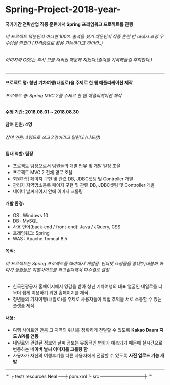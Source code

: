# Spring-Project-2018-year-

#### 국가기간 전략산업 직종 훈련에서 Spring 프레임워크 프로젝트를 진행 
###### 이 프로젝트 덕분인지 아니면 100% 출석을 했기 때문인지 직종 훈련 반 내에서 과정 우수상을 받았다 (자격증으로 활용 가능하다고 하더라..)
###### 이미지와 CSS는 혹시 모를 저직권 때문에 지웠다.(출처를 기록해둘걸 후회한다.)
---
#### 프로젝트 명: 청년 기차여행(내일로)을 주제로 한 웹 애플리케이션 제작  
######  프로젝트 명: Spring MVC 2를 주제로 한 웹 애플리케이션 제작
   
#### 수행 기간: 2018.08.01 ~ 2018.08.30
   
#### 참여 인원: 4명 
   
######  참여 인원: 4명으로 쓰고 2명이라고 말한다.(나포함)
   
#### 팀내 역할: 팀장
- 프로젝트 팀장으로서 팀원들의 개발 업무 및 개발 일정 조율
- 프로젝트 MVC 2 전체 경로 조율
- 회원가입 페이지 구현 및 관련 DB, JDBC셋팅 및 Controller 개발
- 관리자 지역명소등록 페이지 구현 및 관련 DB, JDBC셋팅  및 Controller 개발
- 네이버 날씨페이지 안에 이미지 크롤링 
#### 개발 환경:
- OS : Windows 10
- DB : MySQL 
- 사용 언어(back-end / front-end): Java / JQuery, CSS
- 프레임워크: Spring
- WAS : Apache Tomcat 8.5
#### 목적:
######  이 프로젝트는 Spring 프로젝트를 해야해서 개발됨. 인터넷 쇼핑몰을 흉내(?)내볼까 하다가 팀원들은 여행사이트를 하고싶다해서 다수결로 결정
- 한국관광공사 홈페이지에서 영감을 받아 청년 기차여행의 대표 얼굴인 내일로를 더욱더 쉽게 이용하기 위한 홈페이지를 제작.
- 청년들의 기차여행(내일로)를 주제로 사용자들이 직접 추억을 서로 소통할 수 있는 플랫폼 제작.

#### 내용:
- 여행 사이트인 만큼 그 지역의 위치를 정확하게 전달할 수 있도록 **Kakao Daum 지도 API를 연동**
- 내일로와 관련된 정보와 날씨 정보는 유동적인 변화가 예측되기 때문에 실시간으로 변동하는 **네이버 날씨 이미지를 크롤링 함**
- 사용자가 자신의 여행후기를 다른 사용자에게 전달할 수 있도록 **사진 업로드 기능 개발**
---
'''
       ┌ test/ resources
Neal ──┼ pom.xml
       └ src ──────────────┼ 
'''
